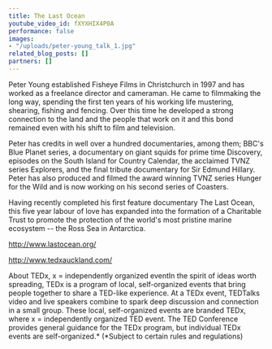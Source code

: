 ```yaml
---
title: The Last Ocean
youtube_video_id: fXYXHIX4P0A
performance: false
images:
- "/uploads/peter-young_talk_1.jpg"
related_blog_posts: []
partners: []
---
```


Peter Young established Fisheye Films in Christchurch in 1997 and has worked as a freelance director and cameraman. He came to filmmaking the long way, spending the first ten years of his working life mustering, shearing, fishing and fencing. Over this time he developed a strong connection to the land and the people that work on it and this bond remained even with his shift to film and television.

Peter has credits in well over a hundred documentaries, among them; BBC's Blue Planet series, a documentary on giant squids for prime time Discovery, episodes on the South Island for Country Calendar, the acclaimed TVNZ series Explorers, and the final tribute documentary for Sir Edmund Hillary. Peter has also produced and filmed the award winning TVNZ series Hunger for the Wild and is now working on his second series of Coasters. 

Having recently completed his first feature documentary The Last Ocean, this five year labour of love has expanded into the formation of a Charitable Trust to promote the protection of the world's most pristine marine ecosystem -- the Ross Sea in Antarctica.

http://www.lastocean.org/

http://www.tedxauckland.com/

About TEDx, x = independently organized eventIn the spirit of ideas worth spreading, TEDx is a program of local, self-organized events that bring people together to share a TED-like experience. At a TEDx event, TEDTalks video and live speakers combine to spark deep discussion and connection in a small group. These local, self-organized events are branded TEDx, where x = independently organized TED event. The TED Conference provides general guidance for the TEDx program, but individual TEDx events are self-organized.* (*Subject to certain rules and regulations)
